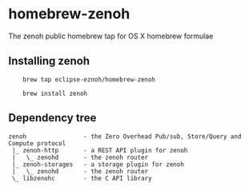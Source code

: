 # homebrew-zenoh

The zenoh public homebrew tap for OS X homebrew formulae

## Installing zenoh
```
    brew tap eclipse-eznoh/homebrew-zenoh
```

```
    brew install zenoh
```

## Dependency tree
```
zenoh                - the Zero Overhead Pub/sub, Store/Query and Compute protocol
 |_ zenoh-http       - a REST API plugin for zenoh
 |   \_ zenohd       - the zenoh router
 |_ zenoh-storages   - a storage plugin for zenoh
 |   \_ zenohd       - the zenoh router
 \_ libzenohc        - the C API library
```
